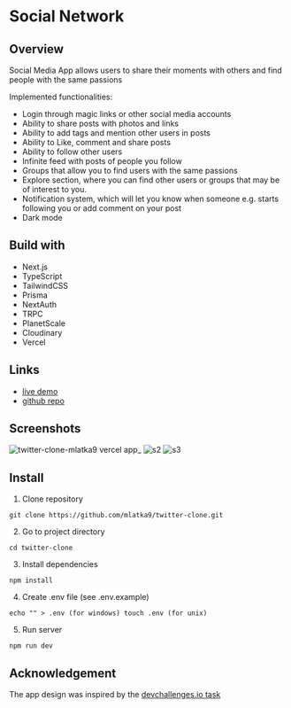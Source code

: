 # Social Network

## Overview

Social Media App allows users to share their moments with others and find people with the same passions

Implemented functionalities:
- Login through magic links or other social media accounts
- Ability to share posts with photos and links
- Ability to add tags and mention other users in posts 
- Ability to Like, comment and share posts
- Ability to follow other users
- Infinite feed with posts of people you follow
- Groups that allow you to find users with the same passions 
- Explore section, where you can find other users or groups that may be of interest to you.
- Notification system, which will let you know when someone e.g. starts following you or add comment on your post
- Dark mode

## Build with

- Next.js
- TypeScript
- TailwindCSS
- Prisma
- NextAuth
- TRPC
- PlanetScale
- Cloudinary
- Vercel

## Links

- [live demo](https://social-network.mlatka9.vercel.app/)
- [github repo](https://github.com/mlatka9/twitter-clone)

## Screenshots

![twitter-clone-mlatka9 vercel app_](https://user-images.githubusercontent.com/72691985/195369325-65c7985c-0222-4411-9312-ff12a7a0492f.png)
![s2](https://user-images.githubusercontent.com/72691985/195369341-bd726523-88ff-4869-a677-2ec07b3aae74.png)
![s3](https://user-images.githubusercontent.com/72691985/195369352-04d7f832-329c-4e2c-9f3b-0fdf2a82608e.png)


## Install

1. Clone repository
```
git clone https://github.com/mlatka9/twitter-clone.git
```

2. Go to project directory
```
cd twitter-clone
```

3. Install dependencies
```
npm install
```

4. Create .env file (see .env.example)

```
echo "" > .env (for windows) touch .env (for unix)
```

5. Run server
```
npm run dev
```

## Acknowledgement

The app design was inspired by the [devchallenges.io task](https://devchallenges.io/challenges/rleoQc34THclWx1cFFKH)
